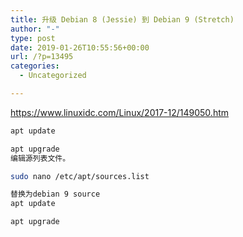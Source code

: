 ```yaml
---
title: 升级 Debian 8 (Jessie) 到 Debian 9 (Stretch)
author: "-"
type: post
date: 2019-01-26T10:55:56+00:00
url: /?p=13495
categories:
  - Uncategorized

---
```

https://www.linuxidc.com/Linux/2017-12/149050.htm

```bash
apt update

apt upgrade
编辑源列表文件。

sudo nano /etc/apt/sources.list

替换为debian 9 source
apt update

apt upgrade
```